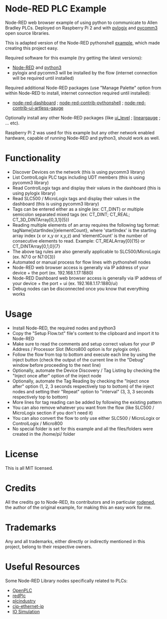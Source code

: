 # Node-RED PLC Example
Node-RED web browser example of using python to communicate to Allen Bradley PLCs. Deployed on Raspberry Pi 2 and with [pylogix](https://github.com/dmroeder/pylogix) and [pycomm3](https://github.com/ottowayi/pycomm3) open source libraries.

This is adapted version of the Node-RED pythonshell [example](https://flows.nodered.org/flow/778859ca2503db35ff0e12341508efef), which made creating this project easy.

Required software for this example (try getting the latest versions):
- [Node-RED](https://nodered.org) and [python3](https://www.python.org)
- pylogix and pycomm3 will be installed by the flow (internet connection will be required until installed)

Required additional Node-RED packages (use "Manage Palette" option from within Node-RED to install, internet connection required until installed):
- [node-red-dashboard](https://flows.nodered.org/node/node-red-dashboard) ; [node-red-contrib-pythonshell](https://flows.nodered.org/node/node-red-contrib-pythonshell) ; [node-red-contrib-ui-artless-gauge](https://flows.nodered.org/node/node-red-contrib-ui-artless-gauge)

Optionally install any other Node-RED packages (like [ui_level](https://flows.nodered.org/node/node-red-contrib-ui-level) ; [lineargauge](https://flows.nodered.org/node/node-red-node-ui-lineargauge) ; ... etc).

Raspberry Pi 2 was used for this example but any other network enabled hardware, capable of running Node-RED and python3, should work as well.

# Functionality
- Discover Devices on the network (this is using pycomm3 library)
- List ControlLogix PLC tags including UDT members (this is using pycomm3 library)
- Read ControlLogix tags and display their values in the dashboard (this is using pylogix library)
- Read SLC500 / MicroLogix tags and display their values in the dashboard (this is using pycomm3 library)
- Tags can be entered either as a single (ex: CT_DINT) or multiple semicolon separated mixed tags (ex: CT_DINT; CT_REAL; CT_3D_DINTArray[0,3,1]{5})
- Reading multiple elements of an array requires the following tag format: tagName[startIndex]{elementCount}, where 'startIndex' is the starting array index (x or x,y or x,y,z) and 'elementCount' is the number of consecutive elements to read. Example: CT_REALArray[0]{15} or CT_DINTArray[0,1,0]{7}
- The above tag rules are also generally applicable to SLC500/MicroLogix (ex. N7:0 or N7:0{3})
- Automated or manual process for flow lines with pythonshell nodes
- Node-RED web browser access is generally via IP address of your device + the port (ex. 192.168.1.17:1880)
- Node-RED Dashboard web browser access is generally via IP address of your device + the port + ui (ex. 192.168.1.17:1880/ui)
- Debug nodes can be disconnected once you know that everything works

# Usage
- Install Node-RED, the required nodes and python3
- Copy the "Setup Flow.txt" file's content to the clipboard and import it to Node-RED
- Make sure to read the comments and setup correct values for your IP Address / Processor Slot (Micro800 option is for pylogix only).
- Follow the flow from top to bottom and execute each line by using the inject button (check the output of the current line in the "Debug" window before proceeding to the next line)
- Optionally, automate the Device Discovery / Tag Listing by checking the "Inject once after" option of the inject node
- Optionally, automate the Tag Reading by checking the "Inject once after" option (1, 2, 3 seconds respectively top to bottom) of the inject nodes and setting their "Repeat" option to "interval" (3, 3, 3 seconds respectively top to bottom)
- More lines for tag reading can be added by following the existing pattern
- You can also remove whatever you want from the flow (like SLC500 / MicroLogix section if you don't need it)
- You can also convert the flow to only use either SLC500 / MicroLogix or ControlLogix / Micro800
- No special folder is set for this example and all the files/folders were created in the /home/pi/ folder

# License
This is all MIT licensed.

# Credits
All the credits go to Node-RED, its contributors and in particular [rodened](https://flows.nodered.org/user/rodened), the author of the original example, for making this an easy work for me.

# Trademarks
Any and all trademarks, either directly or indirectly mentioned in this project, belong to their respective owners.

# Useful Resources
Some Node-RED Library nodes specifically related to PLCs:
- [OpenPLC](https://flows.nodered.org/node/node-red-contrib-openplc)
- [redPlc](https://flows.nodered.org/node/node-red-contrib-redplc)
- [plcindustry](https://flows.nodered.org/node/plcindustry)
- [cip-ethernet-ip](https://flows.nodered.org/node/node-red-contrib-cip-ethernet-ip)
- [IO Simulation](https://flows.nodered.org/flow/eb24c4815ed772c244836dbbebd8e9d5)
